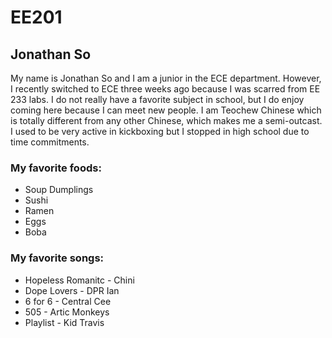 # EE201
## Jonathan So 

My name is Jonathan So and I am a junior in the ECE department. However, 
I recently switched to ECE three weeks ago because I was scarred from EE 233 labs. 
I do not really have a favorite subject in school, but I do enjoy coming here because 
I can meet new people. I am Teochew Chinese which is totally different from any other 
Chinese, which makes me a semi-outcast. I used to be very active in kickboxing but I 
stopped in high school due to time commitments. 

### My favorite foods:
- Soup Dumplings 
- Sushi
- Ramen 
- Eggs
- Boba 

### My favorite songs:
- Hopeless Romanitc - Chini 
- Dope Lovers - DPR Ian
- 6 for 6 - Central Cee 
- 505 - Artic Monkeys 
- Playlist - Kid Travis 

